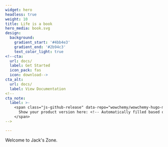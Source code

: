```yaml
---
widget: hero
headless: true
weight: 10
title: Life is a book
hero_media: book.svg
design:
  background:
    gradient_start: '#4bb4e3'
    gradient_end: '#2b94c3'
    text_color_light: true
<!--cta:
  url: docs/
  label: Get Started
  icon_pack: fas
  icon: download-->
cta_alt:
  url: docs/
  label: View Documentation
<!--
cta_note:
  label: >-
    <span class="js-github-release" data-repo="wowchemy/wowchemy-hugo-modules">
      Show your product version here: <!-- Automatically filled based on data-repo value -->
    </span> 
-->

---
```


<!--Published with the [Wowchemy Website Builder](https://sourcethemes.com/academic/) for Hugo.-->

<!--Write something interesting about your project here.-->
Welcome to Jack's Zone.

<!-- <a class="github-button" href="https://github.com/wowchemy/wowchemy-hugo-modules" data-icon="octicon-star" data-size="large" data-show-count="true" aria-label="Star Wowchemy Website Builder for Hugo">Star Wowchemy Website Builder for Hugo</a><br><a class="github-button" href="https://github.com/wowchemy/starter-book" data-icon="octicon-star" data-size="large" data-show-count="true" aria-label="Star the Book template">Star the Book template</a><script async defer src="https://buttons.github.io/buttons.js"></script> -->
